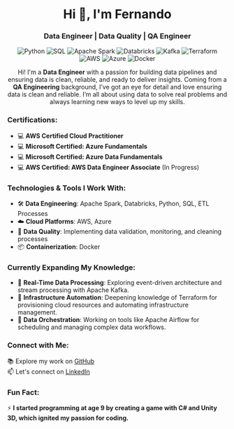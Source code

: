 <h1 align="center">Hi 👋, I'm Fernando</h1>
<h3 align="center">Data Engineer | Data Quality | QA Engineer</h3>

<p align="center">
  <img src="https://img.shields.io/badge/Python-3776AB?style=for-the-badge&logo=python&logoColor=white" alt="Python"/>
  <img src="https://img.shields.io/badge/SQL-4479A1?style=for-the-badge&logo=postgresql&logoColor=white" alt="SQL"/>
  <img src="https://img.shields.io/badge/Spark-E25A1C?style=for-the-badge&logo=apache-spark&logoColor=white" alt="Apache Spark"/>
  <img src="https://img.shields.io/badge/Databricks-FFB900?style=for-the-badge&logo=databricks&logoColor=white" alt="Databricks"/>
  <img src="https://img.shields.io/badge/Kafka-231F20?style=for-the-badge&logo=apache-kafka&logoColor=white" alt="Kafka"/>
  <img src="https://img.shields.io/badge/Terraform-7F5AB6?style=for-the-badge&logo=terraform&logoColor=white" alt="Terraform"/>
  <img src="https://img.shields.io/badge/AWS-FF9900?style=for-the-badge&logo=amazon-aws&logoColor=white" alt="AWS"/>
  <img src="https://img.shields.io/badge/Azure-0089D6?style=for-the-badge&logo=microsoft-azure&logoColor=white" alt="Azure"/>
  <img src="https://img.shields.io/badge/Docker-2496ED?style=for-the-badge&logo=docker&logoColor=white" alt="Docker"/>
</p>

<p align="center">
Hi! I'm a <strong>Data Engineer</strong> with a passion for building data pipelines and ensuring data is clean, reliable, and ready to deliver insights. Coming from a <strong>QA Engineering</strong> background, I’ve got an eye for detail and love ensuring data is clean and reliable. I’m all about using data to solve real problems and always learning new ways to level up my skills.
</p>

<h3>Certifications:</h3>
<ul>
  <li>💻 <strong>AWS Certified Cloud Practitioner</strong></li>
  <li>💻 <strong>Microsoft Certified: Azure Fundamentals</strong></li>
  <li>💻 <strong>Microsoft Certified: Azure Data Fundamentals</strong></li>
  <li>💻 <strong>AWS Certified: AWS Data Engineer Associate</strong> (In Progress)</li>
</ul>

<h3>Technologies & Tools I Work With:</h3>
<ul>
  <li>🛠️ <strong>Data Engineering</strong>: Apache Spark, Databricks, Python, SQL, ETL Processes</li>
  <li>☁️ <strong>Cloud Platforms</strong>: AWS, Azure</li>
  <li>🔧 <strong>Data Quality</strong>: Implementing data validation, monitoring, and cleaning processes</li>
  <li>📦 <strong>Containerization</strong>: Docker</li>
</ul>

<h3>Currently Expanding My Knowledge:</h3>
<ul>
  <li>🌱 <strong>Real-Time Data Processing</strong>: Exploring event-driven architecture and stream processing with Apache Kafka.</li>
  <li>🌱 <strong>Infrastructure Automation</strong>: Deepening knowledge of Terraform for provisioning cloud resources and automating infrastructure management.</li>
  <li>🌱 <strong>Data Orchestration</strong>: Working on tools like Apache Airflow for scheduling and managing complex data workflows.</li>
</ul>

<h3>Connect with Me:</h3>
<p>
  📚 Explore my work on <a href="https://github.com/fermarino">GitHub</a><br>
  📫 Let's connect on <a href="https://linkedin.com/in/ferrmarino/">LinkedIn</a>
</p>

<h3>Fun Fact:</h3>
<p>
  ⚡ <strong>I started programming at age 9 by creating a game with C# and Unity 3D, which ignited my passion for coding.</strong>
</p>
